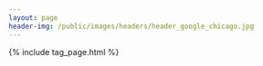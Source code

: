 ```yaml
---
layout: page
header-img: /public/images/headers/header_google_chicago.jpg
---
```


{% include tag_page.html %}
